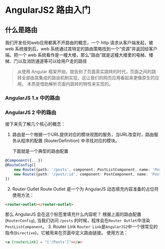# AngularJS2 路由入门

## 什么是路由
我们开发任何web应用都离不开路由的概念，一个 http 请求从客户端发起，被 web 系统接到后，web 系统通过其特定的路由策略找到一个“资源”并返回给客户端。把一个 web 系统看作是一幢大楼，那么“路由”就是这幢大楼里的电梯、楼梯、门以及消防通道等可以给用户走的路径

> 从使用 Angular 框架开始，就告别了页面真实跳转的时代，页面之间的跳转全部由其集成的路由机制实现，这让我们的网页应用看起来更像原生的应用。
本质是借助解析页面内跳转的特性来实现的。

### AngularJS 1.x 中的路由

### AngularJS 2 中的路由
接下来先了解几个核心的概念：
1. 路由是一个根据一个URL提供对应的模块视图的服务，当URL改变时，路由服务从程序的配置 (RouterDefinition) 中寻找对应的模块。

    下面就是一个典型的路由配置
```typescript
@Component({...})
@RouteConfig([
    new Route({path: '/posts', component: PostListComponent, name: 'Posts'}),
    new Route({path: '/post/:id', component: PostComponent, name: 'Post'})
])
```

2. Router Outlet
  Route Outlet 是一个为 AngularJS 动态填充内容准备的占位符
  使用方法：
  ```html
  <router-outlet></router-outlet>
  ```
  那么 AngularJS 会在这个标签里填充什么内容呢？
  根据上面的路由配置(`RouterConfig`), 当我们访问 `/posts` 的时候，程序会在`Router Outlet`中渲染`PostListComponent`。
3. Router Link
  `Router Link`是`AngularJS2`中一个很常见的指令(`Directive`)，它被用来在页面中定义路由链接。
  使用方法：
  ```html
  <a [routerLink] = "['/Posts']"></a>
  ```

